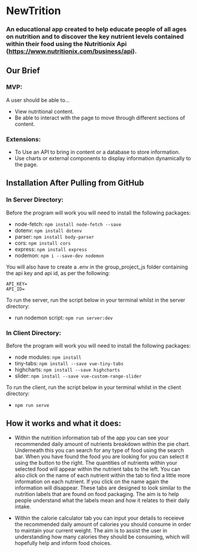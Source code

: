 # NewTrition

### An educational app created to help educate people of all ages on nutrition and to discover the key nutrient levels contained within their food using the Nutritionix Api (https://www.nutritionix.com/business/api).

## Our Brief

### MVP:
A user should be able to…

- View nutritional content.
- Be able to interact with the page to move through different sections of content.

### Extensions:
- To Use an API to bring in content or a database to store information.
- Use charts or external components to display information dynamically to the page.

## Installation After Pulling from GitHub

### In Server Directory:
Before the program will work you will need to install the following packages:

- node-fetch: ```npm install node-fetch --save```
- dotenv: ```npm install dotenv```
- parser: ```npm install body-parser```
- cors: ```npm install cors```
- express: ```npm install express```
- nodemon: ```npm i --save-dev nodemon```

You will also have to create a .env in the group_project_js folder containing the api key and api id, as per the following:

```
API_KEY=
API_ID=
```

To run the server, run the script below in your terminal whilst in the server directory:

- run nodemon script: ```npm run server:dev```

### In Client Directory:
Before the program will work you will need to install the following packages:

- node modules: ```npm install```
- tiny-tabs: ```npm install --save vue-tiny-tabs```
- highcharts: ```npm install --save highcharts```
- slider: ```npm install --save vue-custom-range-slider```

To run the client, run the script below in your terminal whilst in the client directory:

- ```npm run serve```

## How it works and what it does:

- Within the nutrition information tab of the app you can see your recommended daily amount of nutrients breakdown within the pie chart. Underneath this you can search for any type of food using the search bar. When you have found the food you are looking for you can select it using the button to the right. The quantities of nutrients within your selected food will appear within the nutrient tabs to the left. You can also click on the name of each nutrient within the tab to find a little more information on each nutrient. If you click on the name again the information will disappear. These tabs are designed to look similar to the nutrition labels that are found on food packaging. The aim is to help people understand what the labels mean and how it relates to their daily intake.

- Within the calorie calculator tab you can input your details to receieve the recommended daily amount of calories you should consume in order to maintain your current weight. The aim is to assist the user in understanding how many calories they should be consuming, which will hopefully help and inform food choices.
